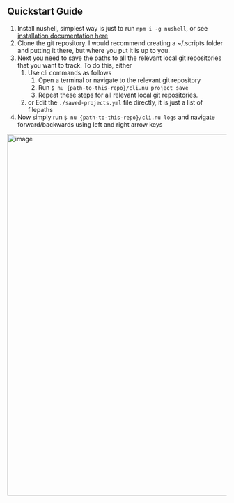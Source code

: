 ## Quickstart Guide

1. Install nushell, simplest way is just to run `npm i -g nushell`, or see [installation documentation here](https://www.nushell.sh/book/installation.html)
2. Clone the git repository. I would recommend creating a ~/.scripts folder and putting it there, but where you put it is up to you.
3. Next you need to save the paths to all the relevant local git repositories that you want to track. To do this, either
   1. Use cli commands as follows
       1. Open a terminal or navigate to the relevant git repository
       2. Run `$ nu {path-to-this-repo}/cli.nu project save`
       3. Repeat these steps for all relevant local git repositories.
   2. or Edit the `./saved-projects.yml` file directly, it is just a list of filepaths
4. Now simply run `$ nu {path-to-this-repo}/cli.nu logs` and navigate forward/backwards using left and right arrow keys

<img width="830" alt="image" src="https://github.com/user-attachments/assets/b7badd06-6187-4bc0-b9cc-a89c74d90ebd" />
